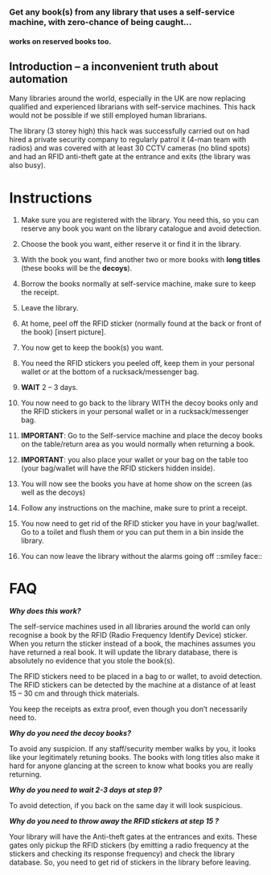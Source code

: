 ### Get any book(s) from any library that uses a self-service machine, with zero-chance of being caught... 

#### works on reserved books too.


## Introduction – a inconvenient truth about automation

Many libraries around the world, especially in the UK are now replacing qualified and experienced librarians with self-service machines. This hack would not be possible if we still employed human librarians.

The library (3 storey high) this hack was successfully carried out on had hired a private security company to regularly patrol it (4-man team with radios) and was covered with at least 30 CCTV cameras (no blind spots) and had an RFID anti-theft gate at the entrance and exits (the library was also busy).

# Instructions

 1. Make sure you are registered with the library. You need this, so you
    can reserve any book you want on the library catalogue and avoid
    detection.
    
 2. Choose the book you want, either reserve it or find it in the
    library.
 3. With the book you want, find another two or more books with **long
    titles** (these books will be the **decoys**).
 4. Borrow the books normally at self-service machine, make sure to keep
    the receipt.
 5. Leave the library.
 6. At home, peel off the RFID sticker (normally found at the back or
    front of the book) [insert picture].
 7. You now get to keep the book(s) you want.
 8. You need the RFID stickers you peeled off, keep them in your
    personal wallet or at the bottom of a rucksack/messenger bag.
 9. **WAIT**  2 – 3 days.
 10. You now need to go back to the library WITH the decoy books only
     and the RFID stickers in your personal wallet or in a
     rucksack/messenger bag.
 11. **IMPORTANT**: Go to the Self-service machine and place the decoy books
     on the table/return area as you would normally when returning a
     book.
 12. **IMPORTANT**: you also place your wallet or your bag on the table too
     (your bag/wallet will have the RFID stickers hidden inside).
 13. You will now see the books you have at home show on the screen (as
     well as the decoys)
 14. Follow any instructions on the machine, make sure to print a
     receipt.
 15. You now need to get rid of the RFID sticker you have in your
     bag/wallet. Go to a toilet and flush them or you can put them in a
     bin inside the library.
 16. You can now leave the library without the alarms going off ::smiley
     face::


# FAQ

***Why does this work?***

The self-service machines used in all libraries around the world can only recognise a book by the RFID (Radio Frequency Identify Device) sticker. When you return the sticker instead of a book, the machines assumes you have returned a real book. It will update the library database, there is absolutely no evidence that you stole the book(s).

The RFID stickers need to be placed in a bag to or wallet, to avoid detection. The RFID stickers can be detected by the machine at a distance of at least 15 – 30 cm and through thick materials.

You keep the receipts as extra proof, even though you don’t necessarily need to.


***Why do you need the decoy books?***

To avoid any suspicion. If any staff/security member walks by you, it looks like your legitimately retuning books. The books with long titles also make it hard for anyone glancing at the screen to know what books you are really returning.

***Why do you need to wait 2-3 days at step 9?***

To avoid detection, if you back on the same day it will look suspicious.


***Why do you need to throw away the RFID stickers at step 15 ?***

Your library will have the Anti-theft gates at the entrances and exits. These gates only pickup the RFID stickers (by emitting a radio frequency at the stickers and checking its response frequency) and check the library database. So, you need to get rid of stickers in the library before leaving.
